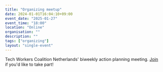 ```yaml
---
title: "Organizing meetup"
date: 2024-01-01T16:04:10+09:00
event_date: "2025-01-27"
event_time: "18:00"
location: "Online"
organisation: ""
description: ""
tags: ["organizing"]
layout: "single-event"
---
```


Tech Workers Coalition Netherlands' biweekly action planning meeting. [Join](join) if you'd like to take part!
